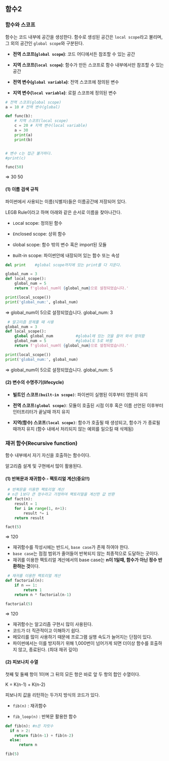 ## 함수2

### 함수와 스코프

함수는 코드 내부에 공간을 생성한다. 함수로 생성된 공간은 `local scope`라고 불리며, 그 외의 공간인 `global scope`와 구분된다.

- **전역 스코프(`global scope`)**: 코드 어디에서든 참조할 수 있는 공간
- **지역 스코프(`local scope`)**: 함수가 만든 스코프로 함수 내부에서만 참조할 수 있는 공간

- **전역 변수(`global variable`)**: 전역 스코프에 정의된 변수
- **지역 변수(`local variable`)**: 로컬 스코프에 정의된 변수

```python
# 전역 스코프(global scope)
a = 10 # 전역 변수(global)

def func(b):
    # 지역 스코프(local scope)
    c = 20 # 지역 변수(local variable)
    a = 30
    print(a)
    print(b)


# 변수 c는 접근 불가하다.
#print(c)

func(50)
```

=> 30
     50



####  (1) 이름 검색 규칙

파이썬에서 사용되는 이름(식별자)들은 이름공간에 저장되어 있다.

LEGB Rule이라고 하며 아래와 같은 순서로 이름을 찾아나간다.

- `L`ocal scope: 정의된 함수

- `E`nclosed scope: 상위 함수

- `G`lobal scope: 함수 밖의 변수 혹은 import된 모듈

- `B`uilt-in scope: 파이썬안에 내장되어 있는 함수 또는 속성

```python
del print    #global scope까지에 있는 print를 다 지운다.
```

```python
global_num = 3
def local_scope():
    global_num = 5
    return f'global_num이 {global_num}으로 설정되었습니다.'

print(local_scope())
print('global_num:', global_num)
```

=> global_num이 5으로 설정되었습니다.
     global_num: 3

```python
 # 알고리즘 문제풀 때 사용
global_num = 3
def local_scope():
    global global_num          #global에 있는 것을 끌어 와서 정의함
    global_num = 5             #global도 5로 바뀜
    return f'global_num이 {global_num}으로 설정되었습니다.'

print(local_scope())
print('global_num:', global_num)
```

=> global_num이 5으로 설정되었습니다.
     global_num: 5



####  (2) 변수의 수명주기(lifecycle)

- **빌트인 스코프`(built-in scope)`**: 파이썬이 실행된 이후부터 영원히 유지

- **전역 스코프`(global scope)`**: 모듈이 호출된 시점 이후 혹은 이름 선언된 이후부터 인터프리터가 끝날때 까지 유지

- **지역(함수) 스코프`(local scope)`**: 함수가 호출될 때 생성되고, 함수가 가 종료될 때까지 유지 (함수 내에서 처리되지 않는 예외를 일으킬 때 삭제됨)



### 재귀 함수(Recursive function)

함수 내부에서 자기 자신을 호출하는 함수이다.

알고리즘 설계 및 구현에서 많이 활용된다.



####  (1) 반복문과 재귀함수 - 팩토리얼 계산(중요!!)

```python
 # 반복문을 이용한 팩토리얼 계산
 # n은 1보다 큰 정수라고 가정하여 팩토리얼을 계산한 값 반환
def fact(n):
    result = 1
    for i in range(1, n+1):
        result *= i
    return result

fact(5)
```

=> 120

- 재귀함수를 작성시에는 반드시, `base case`가 존재 하여야 한다.
- `base case`는 점점 범위가 줄어들어 반복되지 않는 최종적으로 도달하는 곳이다.
- 재귀를 이용한 팩토리얼 계산에서의 base case는 **n이 1일때, 함수가 아닌 정수 반환하는 것**이다.

```python
 # 재귀를 이용한 팩토리얼 계산
def factorial(n):
    if n == 1:
        return 1
    return n * factorial(n-1)

factorial(5)
```

=> 120

- 재귀함수는 알고리즘 구현시 많이 사용된다.
- 코드가 더 직관적이고 이해하기 쉽다.
- 메모리를 많이 사용하기 때문에 프로그램 실행 속도가 늘어지는 단점이 있다.
- 파이썬에서는 이를 방지하기 위해 1,000번이 넘어가게 되면 더이상 함수를 호출하지 않고, 종료된다. (최대 재귀 깊이)



 #### (2) 피보나치 수열

첫째 및 둘째 항이 1이며 그 뒤의 모든 항은 바로 앞 두 항의 합인 수열이다.

K = K(n-1) + K(n-2)

피보나치 값을 리턴하는 두가지 방식의 코드가 있다.

*  `fib(n)` : 재귀함수

* `fib_loop(n)` : 반복문 활용한 함수

```python
def fib(n): #n은 자릿수
  if n > 2:
    return fib(n-1) + fib(n-2)
  else:
      return n

fib(5)
```


